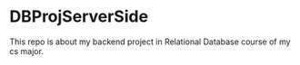 ﻿# DBProjServerSide

This repo is about my backend project in Relational Database course of my cs major.

